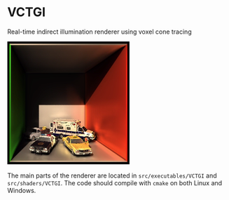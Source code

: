 VCTGI
=====

Real-time indirect illumination renderer using voxel cone tracing

![Screenshot](Screenshot.png)

The main parts of the renderer are located in `src/executables/VCTGI` and `src/shaders/VCTGI`. The code should compile with `cmake` on both Linux and Windows. 
